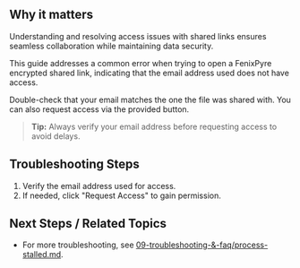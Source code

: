 
## Why it matters
Understanding and resolving access issues with shared links ensures seamless collaboration while maintaining data security.

This guide addresses a common error when trying to open a FenixPyre encrypted shared link, indicating that the email address used does not have access.

Double-check that your email matches the one the file was shared with. You can also request access via the provided button.

<!-- IMG:     ./media/09-troubleshooting-&-faq/error-screenshot.png | Alt: Error message for inaccessible shared link -->

> **Tip:** Always verify your email address before requesting access to avoid delays.

## Troubleshooting Steps
1. Verify the email address used for access.
2. If needed, click "Request Access" to gain permission.

## Next Steps / Related Topics
- For more troubleshooting, see [09-troubleshooting-&-faq/process-stalled.md](/09-troubleshooting-&-faq/process-stalled).
